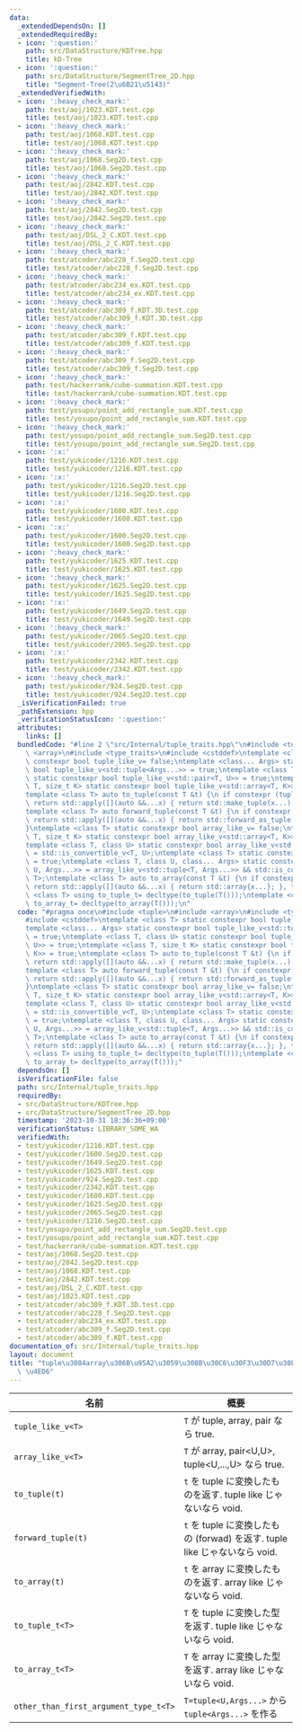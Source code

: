 ```yaml
---
data:
  _extendedDependsOn: []
  _extendedRequiredBy:
  - icon: ':question:'
    path: src/DataStructure/KDTree.hpp
    title: kD-Tree
  - icon: ':question:'
    path: src/DataStructure/SegmentTree_2D.hpp
    title: "Segment-Tree(2\u6B21\u5143)"
  _extendedVerifiedWith:
  - icon: ':heavy_check_mark:'
    path: test/aoj/1023.KDT.test.cpp
    title: test/aoj/1023.KDT.test.cpp
  - icon: ':heavy_check_mark:'
    path: test/aoj/1068.KDT.test.cpp
    title: test/aoj/1068.KDT.test.cpp
  - icon: ':heavy_check_mark:'
    path: test/aoj/1068.Seg2D.test.cpp
    title: test/aoj/1068.Seg2D.test.cpp
  - icon: ':heavy_check_mark:'
    path: test/aoj/2842.KDT.test.cpp
    title: test/aoj/2842.KDT.test.cpp
  - icon: ':heavy_check_mark:'
    path: test/aoj/2842.Seg2D.test.cpp
    title: test/aoj/2842.Seg2D.test.cpp
  - icon: ':heavy_check_mark:'
    path: test/aoj/DSL_2_C.KDT.test.cpp
    title: test/aoj/DSL_2_C.KDT.test.cpp
  - icon: ':heavy_check_mark:'
    path: test/atcoder/abc228_f.Seg2D.test.cpp
    title: test/atcoder/abc228_f.Seg2D.test.cpp
  - icon: ':heavy_check_mark:'
    path: test/atcoder/abc234_ex.KDT.test.cpp
    title: test/atcoder/abc234_ex.KDT.test.cpp
  - icon: ':heavy_check_mark:'
    path: test/atcoder/abc309_f.KDT.3D.test.cpp
    title: test/atcoder/abc309_f.KDT.3D.test.cpp
  - icon: ':heavy_check_mark:'
    path: test/atcoder/abc309_f.KDT.test.cpp
    title: test/atcoder/abc309_f.KDT.test.cpp
  - icon: ':heavy_check_mark:'
    path: test/atcoder/abc309_f.Seg2D.test.cpp
    title: test/atcoder/abc309_f.Seg2D.test.cpp
  - icon: ':heavy_check_mark:'
    path: test/hackerrank/cube-summation.KDT.test.cpp
    title: test/hackerrank/cube-summation.KDT.test.cpp
  - icon: ':heavy_check_mark:'
    path: test/yosupo/point_add_rectangle_sum.KDT.test.cpp
    title: test/yosupo/point_add_rectangle_sum.KDT.test.cpp
  - icon: ':heavy_check_mark:'
    path: test/yosupo/point_add_rectangle_sum.Seg2D.test.cpp
    title: test/yosupo/point_add_rectangle_sum.Seg2D.test.cpp
  - icon: ':x:'
    path: test/yukicoder/1216.KDT.test.cpp
    title: test/yukicoder/1216.KDT.test.cpp
  - icon: ':x:'
    path: test/yukicoder/1216.Seg2D.test.cpp
    title: test/yukicoder/1216.Seg2D.test.cpp
  - icon: ':x:'
    path: test/yukicoder/1600.KDT.test.cpp
    title: test/yukicoder/1600.KDT.test.cpp
  - icon: ':x:'
    path: test/yukicoder/1600.Seg2D.test.cpp
    title: test/yukicoder/1600.Seg2D.test.cpp
  - icon: ':heavy_check_mark:'
    path: test/yukicoder/1625.KDT.test.cpp
    title: test/yukicoder/1625.KDT.test.cpp
  - icon: ':heavy_check_mark:'
    path: test/yukicoder/1625.Seg2D.test.cpp
    title: test/yukicoder/1625.Seg2D.test.cpp
  - icon: ':x:'
    path: test/yukicoder/1649.Seg2D.test.cpp
    title: test/yukicoder/1649.Seg2D.test.cpp
  - icon: ':heavy_check_mark:'
    path: test/yukicoder/2065.Seg2D.test.cpp
    title: test/yukicoder/2065.Seg2D.test.cpp
  - icon: ':x:'
    path: test/yukicoder/2342.KDT.test.cpp
    title: test/yukicoder/2342.KDT.test.cpp
  - icon: ':heavy_check_mark:'
    path: test/yukicoder/924.Seg2D.test.cpp
    title: test/yukicoder/924.Seg2D.test.cpp
  _isVerificationFailed: true
  _pathExtension: hpp
  _verificationStatusIcon: ':question:'
  attributes:
    links: []
  bundledCode: "#line 2 \"src/Internal/tuple_traits.hpp\"\n#include <tuple>\n#include\
    \ <array>\n#include <type_traits>\n#include <cstddef>\ntemplate <class T> static\
    \ constexpr bool tuple_like_v= false;\ntemplate <class... Args> static constexpr\
    \ bool tuple_like_v<std::tuple<Args...>> = true;\ntemplate <class T, class U>\
    \ static constexpr bool tuple_like_v<std::pair<T, U>> = true;\ntemplate <class\
    \ T, size_t K> static constexpr bool tuple_like_v<std::array<T, K>> = true;\n\
    template <class T> auto to_tuple(const T &t) {\n if constexpr (tuple_like_v<T>)\
    \ return std::apply([](auto &&...x) { return std::make_tuple(x...); }, t);\n}\n\
    template <class T> auto forward_tuple(const T &t) {\n if constexpr (tuple_like_v<T>)\
    \ return std::apply([](auto &&...x) { return std::forward_as_tuple(x...); }, t);\n\
    }\ntemplate <class T> static constexpr bool array_like_v= false;\ntemplate <class\
    \ T, size_t K> static constexpr bool array_like_v<std::array<T, K>> = true;\n\
    template <class T, class U> static constexpr bool array_like_v<std::pair<T, U>>\
    \ = std::is_convertible_v<T, U>;\ntemplate <class T> static constexpr bool array_like_v<std::tuple<T>>\
    \ = true;\ntemplate <class T, class U, class... Args> static constexpr bool array_like_v<std::tuple<T,\
    \ U, Args...>> = array_like_v<std::tuple<T, Args...>> && std::is_convertible_v<U,\
    \ T>;\ntemplate <class T> auto to_array(const T &t) {\n if constexpr (array_like_v<T>)\
    \ return std::apply([](auto &&...x) { return std::array{x...}; }, t);\n}\ntemplate\
    \ <class T> using to_tuple_t= decltype(to_tuple(T()));\ntemplate <class T> using\
    \ to_array_t= decltype(to_array(T()));\n"
  code: "#pragma once\n#include <tuple>\n#include <array>\n#include <type_traits>\n\
    #include <cstddef>\ntemplate <class T> static constexpr bool tuple_like_v= false;\n\
    template <class... Args> static constexpr bool tuple_like_v<std::tuple<Args...>>\
    \ = true;\ntemplate <class T, class U> static constexpr bool tuple_like_v<std::pair<T,\
    \ U>> = true;\ntemplate <class T, size_t K> static constexpr bool tuple_like_v<std::array<T,\
    \ K>> = true;\ntemplate <class T> auto to_tuple(const T &t) {\n if constexpr (tuple_like_v<T>)\
    \ return std::apply([](auto &&...x) { return std::make_tuple(x...); }, t);\n}\n\
    template <class T> auto forward_tuple(const T &t) {\n if constexpr (tuple_like_v<T>)\
    \ return std::apply([](auto &&...x) { return std::forward_as_tuple(x...); }, t);\n\
    }\ntemplate <class T> static constexpr bool array_like_v= false;\ntemplate <class\
    \ T, size_t K> static constexpr bool array_like_v<std::array<T, K>> = true;\n\
    template <class T, class U> static constexpr bool array_like_v<std::pair<T, U>>\
    \ = std::is_convertible_v<T, U>;\ntemplate <class T> static constexpr bool array_like_v<std::tuple<T>>\
    \ = true;\ntemplate <class T, class U, class... Args> static constexpr bool array_like_v<std::tuple<T,\
    \ U, Args...>> = array_like_v<std::tuple<T, Args...>> && std::is_convertible_v<U,\
    \ T>;\ntemplate <class T> auto to_array(const T &t) {\n if constexpr (array_like_v<T>)\
    \ return std::apply([](auto &&...x) { return std::array{x...}; }, t);\n}\ntemplate\
    \ <class T> using to_tuple_t= decltype(to_tuple(T()));\ntemplate <class T> using\
    \ to_array_t= decltype(to_array(T()));"
  dependsOn: []
  isVerificationFile: false
  path: src/Internal/tuple_traits.hpp
  requiredBy:
  - src/DataStructure/KDTree.hpp
  - src/DataStructure/SegmentTree_2D.hpp
  timestamp: '2023-10-31 18:36:36+09:00'
  verificationStatus: LIBRARY_SOME_WA
  verifiedWith:
  - test/yukicoder/1216.KDT.test.cpp
  - test/yukicoder/1600.Seg2D.test.cpp
  - test/yukicoder/1649.Seg2D.test.cpp
  - test/yukicoder/1625.KDT.test.cpp
  - test/yukicoder/924.Seg2D.test.cpp
  - test/yukicoder/2342.KDT.test.cpp
  - test/yukicoder/1600.KDT.test.cpp
  - test/yukicoder/1625.Seg2D.test.cpp
  - test/yukicoder/2065.Seg2D.test.cpp
  - test/yukicoder/1216.Seg2D.test.cpp
  - test/yosupo/point_add_rectangle_sum.Seg2D.test.cpp
  - test/yosupo/point_add_rectangle_sum.KDT.test.cpp
  - test/hackerrank/cube-summation.KDT.test.cpp
  - test/aoj/1068.Seg2D.test.cpp
  - test/aoj/2842.Seg2D.test.cpp
  - test/aoj/1068.KDT.test.cpp
  - test/aoj/2842.KDT.test.cpp
  - test/aoj/DSL_2_C.KDT.test.cpp
  - test/aoj/1023.KDT.test.cpp
  - test/atcoder/abc309_f.KDT.3D.test.cpp
  - test/atcoder/abc228_f.Seg2D.test.cpp
  - test/atcoder/abc234_ex.KDT.test.cpp
  - test/atcoder/abc309_f.Seg2D.test.cpp
  - test/atcoder/abc309_f.KDT.test.cpp
documentation_of: src/Internal/tuple_traits.hpp
layout: document
title: "tuple\u3084array\u306B\u95A2\u3059\u308B\u30C6\u30F3\u30D7\u30EC\u30FC\u30C8\
  \ \u4ED6"
---
```


| 名前                 | 概要                                                                                             |
| ------------------- | ------------------------------------------------------------------------------------------------ |
|`tuple_like_v<T>`|`T` が tuple, array, pair なら true.|
|`array_like_v<T>`|`T` が array, pair<U,U>, tuple<U,...,U> なら true.|
|`to_tuple(t)`| `t` を tuple に変換したものを返す. tuple like じゃないなら void.|
|`forward_tuple(t)`|`t` を tuple に変換したもの (forwad) を返す. tuple like じゃないなら void.|
|`to_array(t)`|`t` を array に変換したものを返す. array like じゃないなら void.|
|`to_tuple_t<T>`|`T` を tuple に変換した型 を返す. tuple like じゃないなら void.|
|`to_array_t<T>`|`T` を array に変換した型 を返す. array like じゃないなら void.|
| `other_than_first_argument_type_t<T>`| `T=tuple<U,Args...>` から `tuple<Args...>` を作る |
